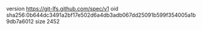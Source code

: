 version https://git-lfs.github.com/spec/v1
oid sha256:0b644dc3491a2bf17e502d6a4db3adb067dd25091b599f354005a1b9db7a6012
size 2452
